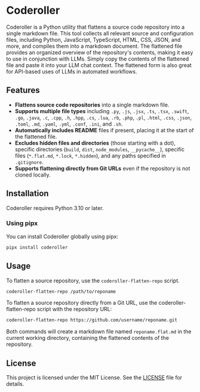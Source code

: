 # Coderoller

Coderoller is a Python utility that flattens a source code repository into a single markdown file. This tool collects all relevant source and configuration files, including Python, JavaScript, TypeScript, HTML, CSS, JSON, and more, and compiles them into a markdown document. The flattened file provides an organized overview of the repository's contents, making it easy to use in conjunction with LLMs. Simply copy the contents of the flattened file and paste it into your LLM chat context. The flattened form is also great for API-based uses of LLMs in automated workflows.

## Features

- **Flattens source code repositories** into a single markdown file.
- **Supports multiple file types** including `.py`, `.js`, `.jsx`, `.ts`, `.tsx`, `.swift`, `.go`, `.java`, `.c`, `.cpp`, `.h`, `.hpp`, `.cs`, `.lua`, `.rb`, `.php`, `.pl`, `.html`, `.css`, `.json`, `.toml`, `.md`, `.yaml`, `.yml`, `.conf`, `.ini`, and `.sh`.
- **Automatically includes README** files if present, placing it at the start of the flattened file.
- **Excludes hidden files and directories** (those starting with a dot), specific directories (`build`, `dist`, `node_modules`, `__pycache__`), specific files (`*.flat.md`, `*.lock`, `*.hidden`), and any paths specified in `.gitignore`.
- **Supports flattening directly from Git URLs** even if the repository is not cloned locally.

## Installation

Coderoller requires Python 3.10 or later.

### Using pipx

You can install Coderoller globally using pipx:

```bash
pipx install coderoller
```

## Usage

To flatten a source repository, use the `coderoller-flatten-repo` script.

```bash
coderoller-flatten-repo /path/to/reponame
```

To flatten a source repository directly from a Git URL, use the coderoller-flatten-repo script with the repository URL:

```bash
coderoller-flatten-repo https://github.com/username/reponame.git
```

Both commands will create a markdown file named `reponame.flat.md` in the current working directory, containing the flattened contents of the repository.

## License

This project is licensed under the MIT License. See the [LICENSE](LICENSE) file for details.
